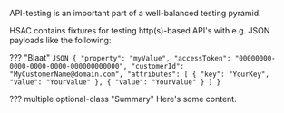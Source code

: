 API-testing is an important part of a well-balanced testing pyramid.

HSAC contains fixtures for testing http(s)-based API's with e.g. JSON payloads like the following:

??? "Blaat"
    ```JSON
    {
      "property": "myValue",
      "accessToken": "00000000-0000-0000-0000-000000000000",
      "customerId": "MyCustomerName@domain.com",
      "attributes": [
        {
          "key": "YourKey",
          "value": "YourValue"
        },
        {
          "value": "YourValue"
        }
      ]
    }
    ``` 

??? multiple optional-class "Summary"
    Here's some content.

